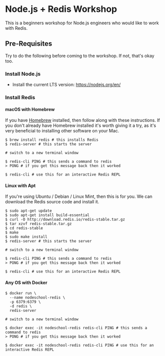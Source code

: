 # Node.js + Redis Workshop

This is a beginners workshop for Node.js engineers who would like to work with Redis.

## Pre-Requisites

Try to do the following before coming to the workshop. If not, that's okay too.

### Install Node.js

- Install the current LTS version: <https://nodejs.org/en/>

### Install Redis

#### macOS with Homebrew

If you have [Homebrew](https://brew.sh/) installed, then follow along with these instructions. If you don't already have Homebrew installed it's worth giving it a try, as it's very beneficial to installing other software on your Mac.

```shell
$ brew install redis # this installs Redis
$ redis-server # this starts the server

# switch to a new terminal window

$ redis-cli PING # this sends a command to redis
> PONG # if you get this message back then it worked

$ redis-cli # use this for an interactive Redis REPL
```

#### Linux with Apt

If you're using Ubuntu / Debian / Linux Mint, then this is for you. We can download the Redis source code and install it.

```shell
$ sudo apt-get update
$ sudo apt-get install build-essential
$ curl -O http://download.redis.io/redis-stable.tar.gz
$ tar xzvf redis-stable.tar.gz
$ cd redis-stable
$ make
$ sudo make install
$ redis-server # this starts the server

# switch to a new terminal window

$ redis-cli PING # this sends a command to redis
> PONG # if you get this message back then it worked

$ redis-cli # use this for an interactive Redis REPL
```

#### Any OS with Docker

```shell
$ docker run \
  --name nodeschool-redis \
  -p 6379:6379 \
  -d redis \
  redis-server

# switch to a new terminal window

$ docker exec -it nodeschool-redis redis-cli PING # this sends a command to redis
> PONG # if you get this message back then it worked

$ docker exec -it nodeschool-redis redis-cli PING # use this for an interactive Redis REPL
```
